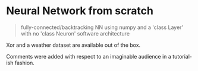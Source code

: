 # Neural Network from scratch
> fully-connected/backtracking NN using numpy and a 'class Layer'
> with no 'class Neuron' software architecture

Xor and a weather dataset are available out of the box.

Comments were added with respect to an imaginable audience in a tutorial-ish fashion.
